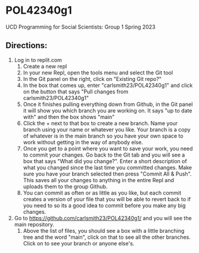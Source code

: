 # POL42340g1
UCD Programming for Social Scientists: Group 1 Spring 2023

## Directions:
1. Log in to replit.com
   1. Create a new repl
   2. In your new Repl, open the tools menu and select the Git tool
   3. In the Git panel on the right, click on "Existing Git repo?"
   4. In the box that comes up, enter "carlsmith23/POL42340g1" and click on the button that says "Pull changes from carlsmith23/POL42340g1"
   5. Once it finishes pulling everything down from Github, in the Git panel it will show you which branch you are working on. It says "up to date with" and then the box shows "main"
   6. Click the + next to that box to create a new branch. Name your branch using your name or whatever you like. Your branch is a copy of whatever is in the main branch so you have your own space to work without getting in the way of anybody else.
   7. Once you get to a point where you want to save your work, you need to commit your changes. Go back to the Git tab and you will see a box that says "What did you change?". Enter a short description of what you changed since the last time you committed changes. Make sure you have your branch selected then press "Commit All & Push". This saves all your changes to anything in the entire Repl and uploads them to the group Github.
   8. You can commit as often or as little as you like, but each commit creates a version of your file that you will be able to revert back to if you need to so its a good idea to commit before you make any big changes.
2. Go to https://github.com/carlsmith23/POL42340g1/ and you will see the main repository.
   1. Above the list of files, you should see a box with a little branching tree and the word "main", click on that to see all the other branches. Click on to see your branch or anyone else's.
 
